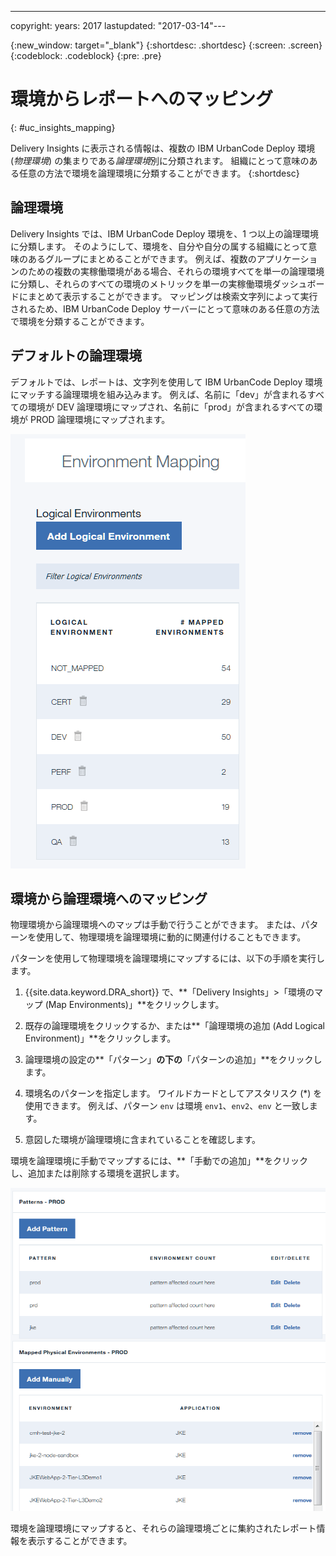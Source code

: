 ---

copyright:
  years: 2017
lastupdated: "2017-03-14"---

{:new_window: target="_blank"}
{:shortdesc: .shortdesc}
{:screen: .screen}
{:codeblock: .codeblock}
{:pre: .pre}

# 環境からレポートへのマッピング
{: #uc_insights_mapping}

Delivery Insights に表示される情報は、複数の IBM UrbanCode Deploy 環境 (*物理環境*) の集まりである*論理環境*別に分類されます。
組織にとって意味のある任意の方法で環境を論理環境に分類することができます。
{:shortdesc}

## 論理環境

Delivery Insights では、IBM UrbanCode Deploy 環境を、1 つ以上の論理環境に分類します。
そのようにして、環境を、自分や自分の属する組織にとって意味のあるグループにまとめることができます。
例えば、複数のアプリケーションのための複数の実稼働環境がある場合、それらの環境すべてを単一の論理環境に分類し、それらのすべての環境のメトリックを単一の実稼働環境ダッシュボードにまとめて表示することができます。
マッピングは検索文字列によって実行されるため、IBM UrbanCode Deploy サーバーにとって意味のある任意の方法で環境を分類することができます。


## デフォルトの論理環境

デフォルトでは、レポートは、文字列を使用して IBM UrbanCode Deploy 環境にマッチする論理環境を組み込みます。
例えば、名前に「dev」が含まれるすべての環境が DEV 論理環境にマップされ、名前に「prod」が含まれるすべての環境が PROD 論理環境にマップされます。


![デフォルトの論理環境](images/uc_insights_mapping.gif)

## 環境から論理環境へのマッピング

物理環境から論理環境へのマップは手動で行うことができます。
または、パターンを使用して、物理環境を論理環境に動的に関連付けることもできます。


パターンを使用して物理環境を論理環境にマップするには、以下の手順を実行します。


1. {{site.data.keyword.DRA_short}} で、**「Delivery Insights」>「環境のマップ (Map Environments)」**をクリックします。

1. 既存の論理環境をクリックするか、または**「論理環境の追加 (Add Logical Environment)」**をクリックします。

1. 論理環境の設定の**「パターン」**の下の**「パターンの追加」**をクリックします。

1. 環境名のパターンを指定します。
ワイルドカードとしてアスタリスク (*) を使用できます。
例えば、パターン `env` は環境 `env1`、`env2`、`env` と一致します。

1. 意図した環境が論理環境に含まれていることを確認します。


環境を論理環境に手動でマップするには、**「手動での追加」**をクリックし、追加または削除する環境を選択します。


![DevOps Connect での統合のセットアップ](images/uc_insights_mapping_manually.gif)

環境を論理環境にマップすると、それらの論理環境ごとに集約されたレポート情報を表示することができます。


